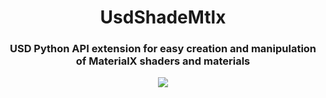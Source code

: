 <h1 align="center">UsdShadeMtlx</h1>

<h3 align="center"> USD Python API extension for easy creation and manipulation of MaterialX shaders and materials </h3>

<div align="center">
  <img src="i![Python](https://img.shields.io/badge/python-3670A0?style=for-the-badge&logo=python&logoColor=ffdd54)"></a>
</div>
